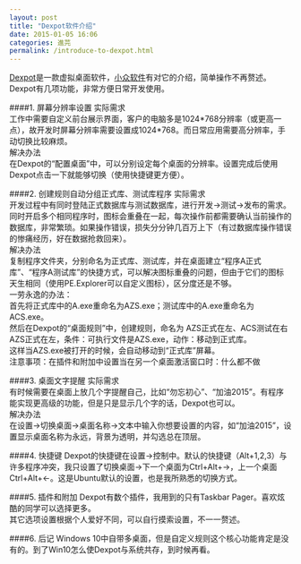 ```yaml
---
layout: post
title: "Dexpot软件介绍"
date: 2015-01-05 16:06
categories: 進芫
permalink: /introduce-to-dexpot.html
---
```


[Dexpot][1]是一款虚拟桌面软件，[小众软件][2]有对它的介绍，简单操作不再赘述。  
Dexpot有几项功能，非常方便日常开发使用。

####1. 屏幕分辨率设置
实际需求  
工作中需要自定义前台展示界面，客户的电脑多是1024\*768分辨率（或更高一点），故开发时屏幕分辨率需要设置成1024\*768。而日常应用需要高分辨率，手动切换比较麻烦。  
解决办法  
在Dexpot的“配置桌面”中，可以分别设定每个桌面的分辨率。设置完成后使用Dexpot点击一下就能够切换（使用快捷键更方便）。  

####2. 创建规则自动分组正式库、测试库程序
实际需求  
开发过程中有同时登陆正式数据库与测试数据库，进行开发->测试->发布的需求。  
同时开启多个相同程序时，图标会重叠在一起，每次操作前都需要确认当前操作的数据库，非常繁琐。如果操作错误，损失分分钟几百万上下（有过数据库操作错误的惨痛经历，好在数据抢救回来）。  
解决办法  
复制程序文件夹，分别命名为正式库、测试库，并在桌面建立“程序A正式库”、“程序A测试库”的快捷方式，可以解决图标重叠的问题，但由于它们的图标天生相同（使用PE.Explorer可以自定义图标），区分度还是不够。  
一劳永逸的办法：  
首先将正式库中的A.exe重命名为AZS.exe；测试库中的A.exe重命名为ACS.exe。  
然后在Dexpot的“桌面规则”中，创建规则，命名为
AZS正式在左、ACS测试在右  
AZS正式在左，条件：可执行文件是AZS.exe，动作：移动到正式库。  
这样当AZS.exe被打开的时候，会自动移动到“正式库”屏幕。  
注意事项：在插件和附加中设置当在另一个桌面激活窗口时：什么都不做  

####3. 桌面文字提醒
实际需求  
有时候需要在桌面上放几个字提醒自己，比如“勿忘初心”、“加油2015”。有程序能实现更高级的功能，但是只是显示几个字的话，Dexpot也可以。  
解决办法  
在设置->切换桌面->桌面名称->文本中输入你想要设置的内容，如“加油2015”，设置显示桌面名称为永远，背景为透明，并勾选总在顶层。

####4. 快捷键
Dexpot的快捷键在设置->控制中。默认的快捷键（Alt+1,2,3）与许多程序冲突，我只设置了切换桌面->下一个桌面为Ctrl+Alt+→，上一个桌面Ctrl+Alt+←。这是Ubuntu默认的设置，也是我所熟悉的切换方式。

####5. 插件和附加
Dexpot有数个插件，我用到的只有Taskbar Pager。喜欢炫酷的同学可以选择更多。  
其它选项设置根据个人爱好不同，可以自行摸索设置，不一一赘述。

####6. 后记
Windows 10中自带多桌面，但是自定义规则这个核心功能肯定是没有的。到了Win10怎么使Dexpot与系统共存，到时候再看。

[1]: http://dexpot.de/
[2]: http://www.appinn.com/dexpot/
